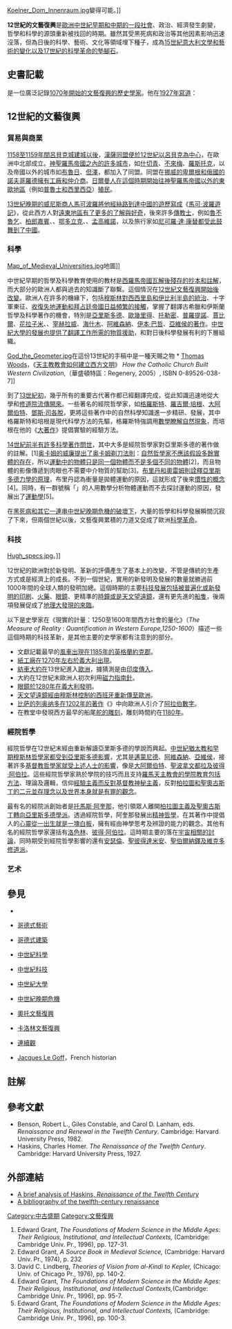 [Koelner_Dom_Innenraum.jpg](https://zh.wikipedia.org/wiki/File:Koelner_Dom_Innenraum.jpg "fig:Koelner_Dom_Innenraum.jpg")變得可能。\]\]

**12世紀的文藝復興**是[歐洲](https://zh.wikipedia.org/wiki/歐洲 "wikilink")[中世紀早期和中期的一段社會](https://zh.wikipedia.org/wiki/中世紀 "wikilink")、政治、經濟發生劇變，哲學和科學的源頭重新被找回的時期。雖然其受黑死病和政治等其他因素影响迅速沒落，但為日後的科學、藝術、文化等領域埋下種子，成為[15世紀](https://zh.wikipedia.org/wiki/15世紀 "wikilink")[意大利文學和藝術的變化以及](../Page/意大利.md "wikilink")[17世紀的](https://zh.wikipedia.org/wiki/17世紀 "wikilink")[科學革命的墊腳石](https://zh.wikipedia.org/wiki/科學革命 "wikilink")。

## 史書記載

是一位廣泛記錄[1070年開始的文藝復興的](https://zh.wikipedia.org/wiki/1070年 "wikilink")[歷史學家](https://zh.wikipedia.org/wiki/歷史學家 "wikilink")。他在[1927年寫道](../Page/1927年.md "wikilink")：

## 12世紀的文藝復興

### 貿易與商業

[1158至](https://zh.wikipedia.org/wiki/1158年 "wikilink")[1159年間](https://zh.wikipedia.org/wiki/1159年 "wikilink")[呂貝克城建城以後](https://zh.wikipedia.org/wiki/呂貝克 "wikilink")，[漢薩同盟便於](https://zh.wikipedia.org/wiki/漢薩同盟 "wikilink")[12世紀以呂貝克為中心](https://zh.wikipedia.org/wiki/12世紀 "wikilink")，在歐洲中北部成立。[神聖羅馬帝國之內的許多城市](https://zh.wikipedia.org/wiki/神聖羅馬帝國 "wikilink")，如[什切青](../Page/什切青.md "wikilink")、[不來梅](https://zh.wikipedia.org/wiki/不來梅 "wikilink")、[羅斯托克](https://zh.wikipedia.org/wiki/羅斯托克 "wikilink")，以及帝國以外的城市如[布魯日](https://zh.wikipedia.org/wiki/布魯日 "wikilink")、[但澤](https://zh.wikipedia.org/wiki/但澤 "wikilink")，都加入了同盟。同盟在[挪威的](../Page/挪威.md "wikilink")[卑爾根和](https://zh.wikipedia.org/wiki/卑爾根 "wikilink")[俄國的](https://zh.wikipedia.org/wiki/俄國 "wikilink")[諾夫哥羅德擁有工廠和仲介商](https://zh.wikipedia.org/wiki/諾夫哥羅德 "wikilink")。[日爾曼人在這個時期開始往神聖羅馬帝國以外的](https://zh.wikipedia.org/wiki/日爾曼人 "wikilink")[東歐地區](https://zh.wikipedia.org/wiki/東歐 "wikilink")（例如[普魯士和](../Page/普魯士.md "wikilink")[西里西亞](../Page/西里西亞.md "wikilink")）[殖民](https://zh.wikipedia.org/wiki/殖民 "wikilink")。

[13世紀晚期的](https://zh.wikipedia.org/wiki/13世紀 "wikilink")[威尼斯商人](../Page/威尼斯.md "wikilink")[馬可波羅將他經](https://zh.wikipedia.org/wiki/馬可波羅 "wikilink")[絲路到達](https://zh.wikipedia.org/wiki/絲路 "wikilink")[中國的遊歷寫成](../Page/中國.md "wikilink")《[馬可·波羅遊記](https://zh.wikipedia.org/wiki/馬可·波羅遊記 "wikilink")》，從此西方人對[遠東地區有了更多的了解與好奇](../Page/遠東.md "wikilink")，後來許多[傳教士](https://zh.wikipedia.org/wiki/傳教士 "wikilink")，例如[魯不魯乞](https://zh.wikipedia.org/wiki/魯不魯乞 "wikilink")、[柏郎嘉賓](https://zh.wikipedia.org/wiki/柏郎嘉賓 "wikilink")、、[鄂多立克](https://zh.wikipedia.org/wiki/鄂多立克 "wikilink")、、[孟高維諾](https://zh.wikipedia.org/wiki/孟高維諾 "wikilink")，以及旅行家如[尼可羅·達·康替都受此鼓舞到了中國](https://zh.wikipedia.org/wiki/尼可羅·達·康替 "wikilink")。

### 科學

[Map_of_Medieval_Universities.jpg](https://zh.wikipedia.org/wiki/File:Map_of_Medieval_Universities.jpg "fig:Map_of_Medieval_Universities.jpg")地圖\]\]

中世紀早期的哲學及科學教育使用的教材是[西羅馬帝國瓦解後殘存的抄本和註解](https://zh.wikipedia.org/wiki/西羅馬帝國 "wikilink")，而大部分的歐洲人都與過去的知識斷了聯繫。這個情況在[12世紀文藝復興開始後改變](https://zh.wikipedia.org/wiki/12世紀 "wikilink")。歐洲人在許多的機緣下，包括[穆斯林對](../Page/穆斯林.md "wikilink")[西西里島和](https://zh.wikipedia.org/wiki/西西里島 "wikilink")[伊比利半島的統治](https://zh.wikipedia.org/wiki/伊比利半島 "wikilink")、十字軍東征、[收復失地運動和](../Page/收復失地運動.md "wikilink")[拜占廷帝國日益頻繁的接觸](https://zh.wikipedia.org/wiki/拜占廷帝國 "wikilink")，掌握了翻譯古希臘和伊斯蘭哲學及科學著作的機會，特別是[亞里斯多德](https://zh.wikipedia.org/wiki/亞里斯多德 "wikilink")、[歐幾里得](https://zh.wikipedia.org/wiki/歐幾里得 "wikilink")、[托勒密](https://zh.wikipedia.org/wiki/托勒密 "wikilink")、[普羅提諾](https://zh.wikipedia.org/wiki/普羅提諾 "wikilink")、[賈比爾](https://zh.wikipedia.org/wiki/賈比爾 "wikilink")、[花拉子米](../Page/花拉子米.md "wikilink")、、[宰赫拉威](../Page/宰赫拉威.md "wikilink")、[海什木](../Page/海什木.md "wikilink")、[阿維森納](https://zh.wikipedia.org/wiki/阿維森納 "wikilink")、[伊本·巴哲](../Page/伊本·巴哲.md "wikilink")、[亞維侯的著作](https://zh.wikipedia.org/wiki/亞維侯 "wikilink")。[中世紀大學的發展也提供了翻譯工作所需的物質援助](../Page/中世紀大學.md "wikilink")，和對日後科學發展有利的下層組織。

[God_the_Geometer.jpg](https://zh.wikipedia.org/wiki/File:God_the_Geometer.jpg "fig:God_the_Geometer.jpg")在這份13世紀的手稿中是一種天賜之物
\* [Thomas
Woods](https://zh.wikipedia.org/wiki/Thomas_Woods "wikilink")，《[天主教教會如何建立西方文明](https://zh.wikipedia.org/wiki/羅馬天主教會 "wikilink")》
*How the Catholic Church Built Western Civilization*,（華盛頓特區：Regenery,
2005）, ISBN 0-89526-038-7</ref>\]\]

到了[13世紀初](https://zh.wikipedia.org/wiki/13世紀 "wikilink")，幾乎所有的重要古代著作都已經翻譯完成，從此知識迅速地從大學和[修道院流傳開來](../Page/修道院.md "wikilink")。一些著名的經院哲學家，如[格羅斯特](https://zh.wikipedia.org/wiki/格羅斯特 "wikilink")、[羅吉爾·培根](https://zh.wikipedia.org/wiki/羅吉爾·培根 "wikilink")、[大阿爾伯特](https://zh.wikipedia.org/wiki/大阿爾伯特 "wikilink")、[鄧斯·司各脫](https://zh.wikipedia.org/wiki/鄧斯·司各脫 "wikilink")，更將這些著作中的自然科學知識進一步精研、發展，其中格羅斯特和培根是現代科學方法的先驅，格羅斯特強調用[數學瞭解自然現象](https://zh.wikipedia.org/wiki/數學 "wikilink")，而培根在他的《[大著作](https://zh.wikipedia.org/wiki/大著作 "wikilink")》提倡實驗的經驗方法。

[14世紀前半有許多科學著作問世](https://zh.wikipedia.org/wiki/14世紀 "wikilink")，其中大多是經院哲學家對亞里斯多德的著作做的註解。\[1\][奥卡姆的威廉提出了](../Page/奥卡姆的威廉.md "wikilink")[奥卡姆剃刀法則](../Page/奥卡姆剃刀.md "wikilink")：[自然哲學家不應該假設多餘](https://zh.wikipedia.org/wiki/自然哲學家 "wikilink")[實體的存在](https://zh.wikipedia.org/wiki/實體 "wikilink")，所以[運動中的物體只是同一個物體而不是多個不同的物體](https://zh.wikipedia.org/wiki/運動 "wikilink")\[2\]，而且物體的影像傳遞到肉眼也不需要中介物質的幫助\[3\]。[布里丹和](https://zh.wikipedia.org/wiki/布里丹 "wikilink")[奧雷姆則詮釋](https://zh.wikipedia.org/wiki/尼克爾·奧里斯姆 "wikilink")[亞里斯多德力學的原理](https://zh.wikipedia.org/wiki/亞里斯多德物理學 "wikilink")，布里丹認為衝量是拋體運動的原因，這就形成了後來[慣性的概念](../Page/慣性.md "wikilink")\[4\]。同時，有一群號稱「」的人用數學分析物體運動而不去探討運動的原因，發展出了[運動學](https://zh.wikipedia.org/wiki/運動學 "wikilink")\[5\]。

在[黑死病和其它一連串](../Page/黑死病.md "wikilink")[中世紀晚期危機的破壞下](https://zh.wikipedia.org/wiki/中世紀晚期危機 "wikilink")，大量的哲學和科學發展瞬間沉寂了下來，但兩個世紀以後，文藝復興累積的力道又促成了歐洲[科學革命](https://zh.wikipedia.org/wiki/科學革命 "wikilink")。

### 科技

[Hugh_specs.jpg](https://zh.wikipedia.org/wiki/File:Hugh_specs.jpg "fig:Hugh_specs.jpg")。\]\]

12世紀的歐洲對於新發明、革新的評價產生了基本上的改變，不管是傳統的生產方式或是經濟上的成長。不到一個世紀，實用的新發明及發展的數量就勝過前1000年間的全球人類的發明加總。這個時期的主要[科技發展包括被普遍化或新發明的](https://zh.wikipedia.org/wiki/技術 "wikilink")[印刷](../Page/印刷.md "wikilink")、[火藥](https://zh.wikipedia.org/wiki/火藥 "wikilink")、[眼鏡](../Page/眼鏡.md "wikilink")、更精準的[時鐘或是](../Page/時鐘.md "wikilink")[天文望遠鏡](https://zh.wikipedia.org/wiki/天文望遠鏡 "wikilink")，還有更先進的[船隻](../Page/船.md "wikilink")，後兩項發展促成了[地理大發現的來臨](https://zh.wikipedia.org/wiki/地理大發現 "wikilink")。

以下是史學家在《現實的計量：1250至1600年間西方社會的量化》（*The Measure of Reality :
Quantification in Western
Europe,1250-1600*）描述一些這個時期的科技革新，是其他主要的史學家都有注意到的部分。

  - 文獻記載最早的[風車出現在](https://zh.wikipedia.org/wiki/風車_\(機械\) "wikilink")[1185年的](https://zh.wikipedia.org/wiki/1185年 "wikilink")[英格蘭](https://zh.wikipedia.org/wiki/英格蘭 "wikilink")[約克郡](../Page/約克郡.md "wikilink")。
  - [紙工廠在](https://zh.wikipedia.org/wiki/紙 "wikilink")[1270年左右於](https://zh.wikipedia.org/wiki/1270年 "wikilink")[義大利出現](https://zh.wikipedia.org/wiki/義大利 "wikilink")。
  - [紡車大約在](https://zh.wikipedia.org/wiki/紡車 "wikilink")13世紀進入[歐洲](https://zh.wikipedia.org/wiki/歐洲 "wikilink")，據猜測是由[印度傳入](../Page/印度.md "wikilink")。
  - 大約在12世紀末歐洲人初次利用[磁力](../Page/磁.md "wikilink")[指南針](https://zh.wikipedia.org/wiki/指南針 "wikilink")。
  - [眼鏡於](../Page/眼鏡.md "wikilink")[1280年在](https://zh.wikipedia.org/wiki/1280年 "wikilink")[義大利發明](https://zh.wikipedia.org/wiki/義大利 "wikilink")。
  - [天文望遠鏡經由](https://zh.wikipedia.org/wiki/天文望遠鏡 "wikilink")[穆斯林控制的](../Page/穆斯林.md "wikilink")[西班牙重新傳至歐洲](../Page/西班牙.md "wikilink")。
  - [比萨的列奥纳多在](https://zh.wikipedia.org/wiki/比萨的列奥纳多 "wikilink")[1202年的著作](https://zh.wikipedia.org/wiki/1202年 "wikilink")《》中向歐洲人引介了[阿拉伯數字](https://zh.wikipedia.org/wiki/阿拉伯數字 "wikilink")。
  - 在教堂中發現西方最早的船尾[舵的雕刻](../Page/舵.md "wikilink")，雕刻時間約在[1180年](https://zh.wikipedia.org/wiki/1180年 "wikilink")。

### 經院哲學

經院哲學在12世紀末經由重新解讀亞里斯多德的學說而興起。[中世紀猶太教和早期](https://zh.wikipedia.org/wiki/中世紀猶太教 "wikilink")[穆斯林哲學家都受到亞里斯多德影響](../Page/穆斯林.md "wikilink")，尤其是[邁蒙尼德](../Page/邁蒙尼德.md "wikilink")、[阿維森納](https://zh.wikipedia.org/wiki/阿維森納 "wikilink")、[亞維侯](https://zh.wikipedia.org/wiki/亞維侯 "wikilink")，接著許多[基督教哲學家就受上述人士的影響](../Page/基督教.md "wikilink")，像是[大阿爾伯特](https://zh.wikipedia.org/wiki/大阿爾伯特 "wikilink")、[聖波拿文都拉及](https://zh.wikipedia.org/wiki/聖波拿文都拉 "wikilink")[彼得·阿伯拉](https://zh.wikipedia.org/wiki/彼得·阿伯拉 "wikilink")。這些經院哲學家熟於學院的技巧而且支持[羅馬天主教會的學院教育包括方法](https://zh.wikipedia.org/wiki/羅馬天主教會 "wikilink")、理論及邏輯，信仰[經驗主義而反對](https://zh.wikipedia.org/wiki/經驗主義 "wikilink")[基督教神秘主義](../Page/基督教神秘主義.md "wikilink")，反對[柏拉圖和](https://zh.wikipedia.org/wiki/柏拉圖 "wikilink")[聖奧古斯丁的](https://zh.wikipedia.org/wiki/聖奧古斯丁 "wikilink")[二元並存理念以及世界本身就是有罪的觀念](https://zh.wikipedia.org/wiki/二元並存理念 "wikilink")。

最有名的經院派創始者是[托馬斯·阿奎那](https://zh.wikipedia.org/wiki/托馬斯·阿奎那 "wikilink")，他引領眾人離開[柏拉圖主義及聖奧古斯丁轉向](https://zh.wikipedia.org/wiki/柏拉圖主義 "wikilink")[亞里斯多德學派](https://zh.wikipedia.org/wiki/亞里斯多德學派 "wikilink")。透過經院哲學，阿奎那發展出[精神哲學](https://zh.wikipedia.org/wiki/精神哲學 "wikilink")，在其著作中提倡人的[心靈從一出生就是一塊](https://zh.wikipedia.org/wiki/心靈 "wikilink")[白板](https://zh.wikipedia.org/wiki/白板_\(哲學\) "wikilink")，擁有經由神學思考及辨證的能力的觀念。其他有名的經院哲學家還括有[洛色林](https://zh.wikipedia.org/wiki/洛色林 "wikilink")、[彼得·阿伯拉](https://zh.wikipedia.org/wiki/彼得·阿伯拉 "wikilink")。這時期主要的落在[宇宙相關的討論](../Page/宇宙.md "wikilink")，同時期受到經院哲學影響的還有[安瑟倫](https://zh.wikipedia.org/wiki/安瑟倫 "wikilink")、[聖彼得達米安](https://zh.wikipedia.org/wiki/聖彼得達米安 "wikilink")、[聖伯爾納鐸及](https://zh.wikipedia.org/wiki/聖伯爾納鐸 "wikilink")[維克多修道派](https://zh.wikipedia.org/wiki/維克多修道派 "wikilink")。

### 艺术

## 參見

  -
  - [哥德式藝術](https://zh.wikipedia.org/wiki/哥德式藝術 "wikilink")

  - [哥德式建築](https://zh.wikipedia.org/wiki/哥德式建築 "wikilink")

  - [中世紀科學](https://zh.wikipedia.org/wiki/中世紀科學 "wikilink")

  - [中世紀科技](https://zh.wikipedia.org/wiki/中世紀科技 "wikilink")

  - [中世紀大學](../Page/中世紀大學.md "wikilink")

  - [中世紀晚期危機](https://zh.wikipedia.org/wiki/中世紀晚期危機 "wikilink")

  - [奧托文藝復興](https://zh.wikipedia.org/wiki/奧托文藝復興 "wikilink")

  - [卡洛林文藝復興](https://zh.wikipedia.org/wiki/卡洛林文藝復興 "wikilink")

  - [連續觀](https://zh.wikipedia.org/wiki/連續觀 "wikilink")

  - [Jacques Le
    Goff](https://zh.wikipedia.org/wiki/Jacques_Le_Goff "wikilink")，French
    historian

## 註解

## 參考文獻

  - Benson, Robert L., Giles Constable, and Carol D. Lanham, eds.
    *Renaissance and Renewal in the Twelfth Century*. Cambridge: Harvard
    University Press, 1982.
  - Haskins, Charles Homer. *The Renaissance of the Twelfth Century*.
    Cambridge: Harvard University Press, 1927.

## 外部連結

  - [A brief analysis of Haskins, *Renaissance of the Twelfth
    Century*](https://web.archive.org/web/20040825000711/http://users.telerama.com/~jdehullu/islam/more_028.htm)
  - [A bibliography of the twelfth-century
    renaissance](http://www.the-orb.net/wales/h3h03/h3h03b17.htm)

[Category:中古盛期](https://zh.wikipedia.org/wiki/Category:中古盛期 "wikilink")
[Category:文藝復興](https://zh.wikipedia.org/wiki/Category:文藝復興 "wikilink")

1.  Edward Grant, *The Foundations of Modern Science in the Middle Ages:
    Their Religious, Institutional, and Intellectual Contexts,*
    (Cambridge: Cambridge Univ. Pr., 1996), pp. 127-31.
2.  Edward Grant, *A Source Book in Medieval Science,* (Cambridge:
    Harvard Univ. Pr., 1974), p. 232
3.  David C. Lindberg, *Theories of Vision from al-Kindi to Kepler,*
    (Chicago: Univ. of Chicago Pr., 1976), pp. 140-2.
4.  Edward Grant, *The Foundations of Modern Science in the Middle Ages:
    Their Religious, Institutional, and Intellectual
    Contexts,*(Cambridge: Cambridge Univ. Pr., 1996), pp. 95-7.
5.  Edward Grant, *The Foundations of Modern Science in the Middle Ages:
    Their Religious, Institutional, and Intellectual Contexts,*
    (Cambridge: Cambridge Univ. Pr., 1996), pp. 100-3.